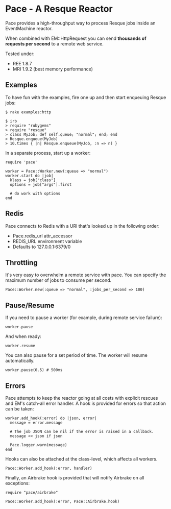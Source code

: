 # Pace - A Resque Reactor #

Pace provides a high-throughput way to process Resque jobs inside an
EventMachine reactor.

When combined with EM::HttpRequest you can send __thousands of
requests per second__ to a remote web service.

Tested under:

* REE 1.8.7
* MRI 1.9.2 (best memory performance)

## Examples ##

To have fun with the examples, fire one up and then start
enqueuing Resque jobs:

    $ rake examples:http

    $ irb
    > require "rubygems"
    > require "resque"
    > class MyJob; def self.queue; "normal"; end; end
    > Resque.enqueue(MyJob)
    > 10.times { |n| Resque.enqueue(MyJob, :n => n) }


In a separate process, start up a worker:

    require 'pace'

    worker = Pace::Worker.new(:queue => "normal")
    worker.start do |job|
      klass = job["class"]
      options = job["args"].first

      # do work with options
    end

## Redis

Pace connects to Redis with a URI that's looked up in the following order:

 * Pace.redis_url attr_accessor
 * REDIS_URL environment variable
 * Defaults to 127.0.0.1:6379/0

## Throttling

It's very easy to overwhelm a remote service with pace. You can specify
the maximum number of jobs to consume per second.

    Pace::Worker.new(:queue => "normal", :jobs_per_second => 100)

## Pause/Resume

If you need to pause a worker (for example, during remote service failure):

    worker.pause

And when ready:

    worker.resume

You can also pause for a set period of time. The worker will resume
automatically.

    worker.pause(0.5) # 500ms

## Errors

Pace attempts to keep the reactor going at all costs with explicit rescues
and EM's catch-all error handler. A hook is provided for errors so that
action can be taken:

    worker.add_hook(:error) do |json, error|
      message = error.message

      # The job JSON can be nil if the error is raised in a callback.
      message << json if json

      Pace.logger.warn(message)
    end

Hooks can also be attached at the class-level, which affects all workers.

    Pace::Worker.add_hook(:error, handler)

Finally, an Airbrake hook is provided that will notify Airbrake on all
exceptions:

    require "pace/airbrake"

    Pace::Worker.add_hook(:error, Pace::Airbrake.hook)
